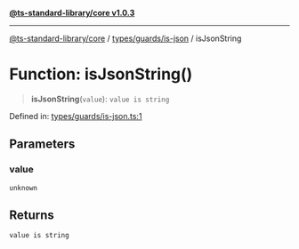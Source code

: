 [**@ts-standard-library/core v1.0.3**](../../../../README.md)

***

[@ts-standard-library/core](../../../../modules.md) / [types/guards/is-json](../README.md) / isJsonString

# Function: isJsonString()

> **isJsonString**(`value`): `value is string`

Defined in: [types/guards/is-json.ts:1](https://github.com/gabaudette/ts-stdlib/blob/be448e6a9d9c20c6c2f27f6550ce4e65fc8c9b89/packages/core/src/types/guards/is-json.ts#L1)

## Parameters

### value

`unknown`

## Returns

`value is string`

